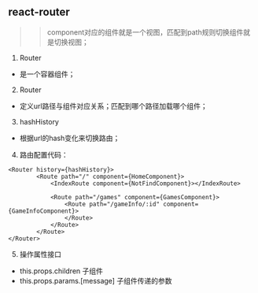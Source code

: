 ## react-router

>> component对应的组件就是一个视图，匹配到path规则切换组件就是切换视图；

1. Router
- 是一个容器组件；

2. Router
- 定义url路径与组件对应关系；匹配到哪个路径加载哪个组件；

3. hashHistory
- 根据url的hash变化来切换路由；

4. 路由配置代码：
```
<Router history={hashHistory}>
        <Route path="/" component={HomeComponent}>
            <IndexRoute component={NotFindComponent}></IndexRoute>
            
            <Route path="/games" component={GamesComponent}>
                <Route path="/gameInfo/:id" component={GameInfoComponent}>
                </Route>
            </Route>
        </Route>
</Router>
```

5. 操作属性接口
- this.props.children  子组件
- this.props.params.[message] 子组件传递的参数
